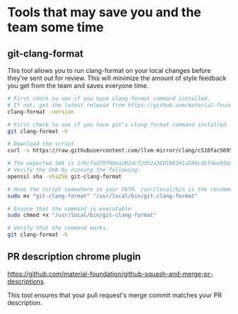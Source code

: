 # Tools that may save you and the team some time

## git-clang-format

This tool allows you to run clang-format on your local changes before they're sent out for review.
This will minimize the amount of style feedback you get from the team and saves everyone time.

```bash
# First check to see if you have clang-format command installed.
# If not, get the latest release from https://github.com/material-foundation/clang-format/releases
clang-format -version

# First check to see if you have git's clang-format command installed.
git clang-format -h

# Download the script
curl -s https://raw.githubusercontent.com/llvm-mirror/clang/c510fac5695e904b43d5bf0feee31cc9550f110e/tools/clang-format/git-clang-format -o "git-clang-format"

# The expected SHA is 1f6cfad79f90ea202dcf2d52a360186341a589cdbfdee05b0e7694f912aa9820
# Verify the SHA by running the following:
openssl sha -sha256 git-clang-format

# Move the script somewhere in your PATH. /usr/local/bin is the recommended default.
sudo mv "git-clang-format" "/usr/local/bin/git-clang-format"

# Ensure that the command is executable
sudo chmod +x "/usr/local/bin/git-clang-format"

# Verify that the command works.
git clang-format -h
```

## PR description chrome plugin

https://github.com/material-foundation/github-squash-and-merge-pr-descriptions.

This tool ensures that your pull request's merge commit matches your PR description.
